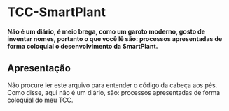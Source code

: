# TCC-SmartPlant
<p><b>Não é um diário, é meio brega, como um garoto moderno, gosto de inventar nomes, portanto o que você lê são: processos apresentadas de forma coloquial o desenvolvimento da SmartPlant. </b></p>

## Apresentação 
<p><b></b>Não procure ler este arquivo para entender o código da cabeça aos pés. Como disse, aqui não é um diário, são: processos apresentadas de forma coloquial do meu TCC.</b></b></p>
